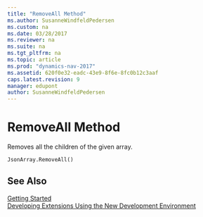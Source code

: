 ```yaml
---
title: "RemoveAll Method"
ms.author: SusanneWindfeldPedersen
ms.custom: na
ms.date: 03/28/2017
ms.reviewer: na
ms.suite: na
ms.tgt_pltfrm: na
ms.topic: article
ms.prod: "dynamics-nav-2017"
ms.assetid: 620f0e32-eadc-43e9-8f6e-8fc0b12c3aaf
caps.latest.revision: 9
manager: edupont
author: SusanneWindfeldPedersen
---
```


# RemoveAll Method
Removes all the children of the given array.

```
JsonArray.RemoveAll()
```

## See Also
[Getting Started](newdev-get-started.md)  
[Developing Extensions Using the New Development Environment](newdev-dev-overview.md)
